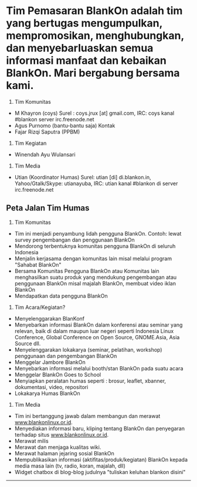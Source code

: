 # Tim Pemasaran BlankOn adalah tim yang bertugas mengumpulkan, mempromosikan, menghubungkan, dan menyebarluaskan semua informasi manfaat dan kebaikan BlankOn. Mari bergabung bersama kami.

1. Tim Komunitas
  + M Khayron (coys) Surel : coys.jrux [at] gmail.com, IRC: coys kanal #blankon server irc.freenode.net
  + Agus Purnomo (bantu-bantu saja) ​Kontak
  + Fajar Rizqi Saputra (PPBM)

1. Tim Kegiatan
  + Winendah Ayu Wulansari

1. Tim Media
  + Utian (Koordinator Humas) Surel: utian [di] di.blankon.in, Yahoo/Gtalk/Skype: utianayuba, IRC: utian kanal #blankon di server irc.freenode.net

## Peta Jalan Tim Humas
1. Tim Komunitas
  + Tim ini menjadi penyambung lidah pengguna BlankOn. Contoh: lewat survey pengembangan dan penggunaan BlankOn
  + Mendorong terbentuknya komunitas pengguna BlankOn di seluruh Indonesia
  + Menjalin kerjasama dengan komunitas lain misal melalui program "Sahabat BlankOn"
  + Bersama Komunitas Pengguna BlankOn atau Komunitas lain menghasilkan suatu produk yang mendukung pengembangan atau penggunaan BlankOn misal majalah BlankOn, membuat video iklan BlankOn
  + Mendapatkan data pengguna BlankOn
   
1. Tim Acara/Kegiatan?
  + Menyelenggarakan BlanKonf
  + Menyebarkan informasi BlankOn dalam konferensi atau seminar yang relevan, baik di dalam maupun luar negeri seperti Indonesia Linux Conference, Global Conference on Open Source, GNOME.Asia, Asia Source dll.
  + Menyelenggarakan lokakarya (seminar, pelatihan, workshop) penggunaan dan pengembangan BlankOn
  + Menggelar Jambore BlankOn
  + Menyebarkan informasi melalui booth/stan BlankOn pada suatu acara
  + Menggelar BlankOn Goes to School
  + Menyiapkan peralatan humas seperti : brosur, leaflet, xbanner, dokumentasi, video, repositori
  + Lokakarya Humas BlankOn

1. Tim Media
  + Tim ini bertanggung jawab dalam membangun dan merawat www.blankonlinux.or.id.
  + Menyediakan informasi baru, kliping tentang BlankOn dan penyegaran terhadap situs www.blankonlinux.or.id.
  + Merawat milis
  + Merawat dan menjaga kualitas wiki.
  + Merawat halaman jejaring sosial BlankOn
  + Mempublikasikan informasi (aktifitas/produk/kegiatan) BlankOn kepada media masa lain (tv, radio, koran, majalah, dll)
  + Widget chatbox di blog-blog judulnya "tuliskan keluhan blankon disini"




---
 




